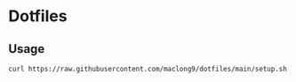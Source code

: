 # Dotfiles

## Usage

```sh
curl https://raw.githubusercontent.com/maclong9/dotfiles/main/setup.sh | sh
```
